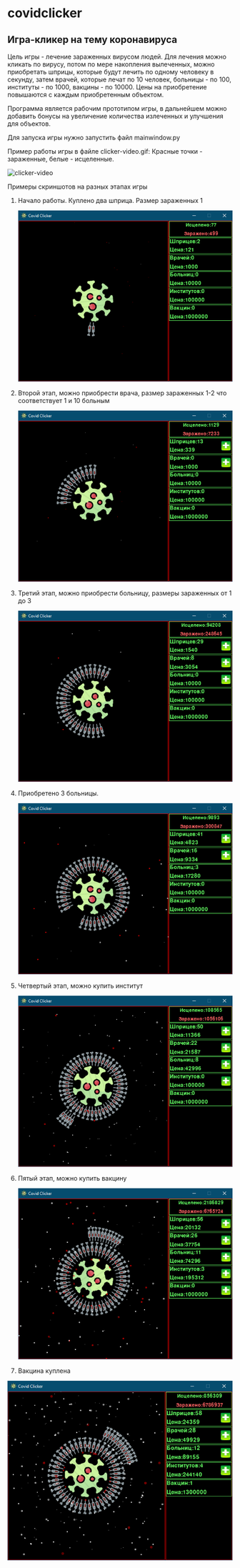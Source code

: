 # covidclicker

## Игра-кликер на тему коронавируса

Цель игры - лечение зараженных вирусом людей. Для лечения можно кликать по вирусу, потом по мере накопления вылеченных, можно приобретать шприцы, которые будут лечить по одному человеку в секунду, затем врачей, которые лечат по 10 человек, больницы - по 100, институты - по 1000, вакцины - по 10000. Цены на приобретение повышаются с каждым приобретенным объектом.

Программа является рабочим прототипом игры, в дальнейшем можно добавить бонусы на увеличение количества излеченных и улучшения для объектов.

Для запуска игры нужно запустить файл mainwindow.py

Пример работы игры в файле clicker-video.gif: Красные точки - зараженные, белые - исцеленные.

![clicker-video](pictures/clicker-video.gif)

Примеры скриншотов на разных этапах игры

1. Начало работы. Куплено два шприца. Размер зараженных 1

   ![screen1](pictures/screen1.PNG)

2. Второй этап, можно приобрести врача, размер зараженных 1-2 что соответствует 1 и 10 больным

   ![screen2](pictures/screen2.PNG)

3. Третий этап, можно приобрести больницу, размеры зараженных от 1 до 3

   ![screen3](pictures/screen3.PNG)

4. Приобретено 3 больницы.

   ![screen4](pictures/screen4.PNG)

5. Четвертый этап, можно купить институт

   ![screen5](pictures/screen5.PNG)

6. Пятый этап, можно купить вакцину

   ![screen6](pictures/screen6.PNG)

7. Вакцина куплена

![screen7](pictures/screen7.PNG)



